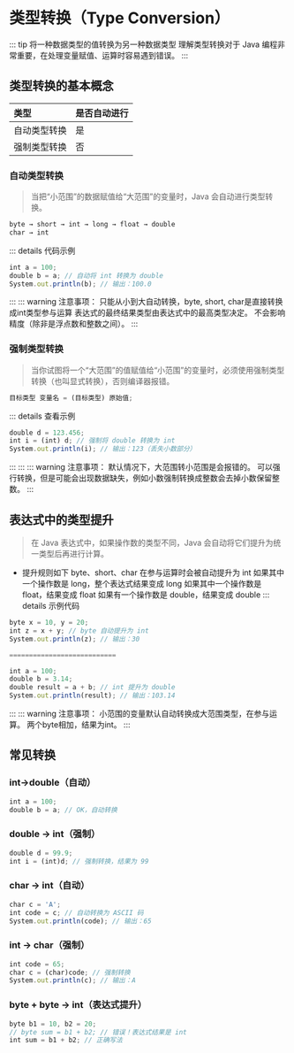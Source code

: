 # 类型转换（Type Conversion）
::: tip 将一种数据类型的值转换为另一种数据类型
理解类型转换对于 Java 编程非常重要，在处理变量赋值、运算时容易遇到错误。
:::
## 类型转换的基本概念

| 类型     | 是否自动进行 |
| :----- | :----- |
| 自动类型转换 | 是      |
| 强制类型转换 | 否      |

### 自动类型转换
>当把“小范围”的数据赋值给“大范围”的变量时，Java 会自动进行类型转换。
```js 
byte → short → int → long → float → double
char → int
``` 
::: details 代码示例 
```js 
int a = 100;
double b = a; // 自动将 int 转换为 double
System.out.println(b); // 输出：100.0
``` 
:::
::: warning 注意事项：
只能从小到大自动转换，byte, short, char是直接转换成int类型参与运算
表达式的最终结果类型由表达式中的最高类型决定。
不会影响精度（除非是浮点数和整数之间）。
:::
### 强制类型转换
>当你试图将一个“大范围”的值赋值给“小范围”的变量时，必须使用强制类型转换（也叫显式转换），否则编译器报错。
```js 
目标类型 变量名 = (目标类型) 原始值;
``` 
::: details 查看示例
```js 
double d = 123.456;
int i = (int) d; // 强制将 double 转换为 int
System.out.println(i); // 输出：123（丢失小数部分）
``` 
:::
:::
::: warning 注意事项：
默认情况下，大范围转小范围是会报错的。
可以强行转换，但是可能会出现数据缺失，例如小数强制转换成整数会去掉小数保留整数。
:::
## 表达式中的类型提升
>在 Java 表达式中，如果操作数的类型不同，Java 会自动将它们提升为统一类型后再进行计算。
- 提升规则如下
byte、short、char 在参与运算时会被自动提升为 int
如果其中一个操作数是 long，整个表达式结果变成 long
如果其中一个操作数是 float，结果变成 float
如果有一个操作数是 double，结果变成 double
::: details 示例代码
```js 
byte x = 10, y = 20;
int z = x + y; // byte 自动提升为 int
System.out.println(z); // 输出：30

===========================

int a = 100;
double b = 3.14;
double result = a + b; // int 提升为 double
System.out.println(result); // 输出：103.14
``` 
:::
::: warning 注意事项：
小范围的变量默认自动转换成大范围类型，在参与运算。
两个byte相加，结果为int。
:::
## 常见转换

### int→double（自动）
```js 
int a = 100;
double b = a; // OK，自动转换
``` 
### double → int（强制）
```js 
double d = 99.9;
int i = (int)d; // 强制转换，结果为 99
``` 
### char → int（自动）
```js
char c = 'A';
int code = c; // 自动转换为 ASCII 码
System.out.println(code); // 输出：65
```
### int → char（强制）
```js
int code = 65;
char c = (char)code; // 强制转换
System.out.println(c); // 输出：A
```
### byte + byte → int（表达式提升）
```js
byte b1 = 10, b2 = 20;
// byte sum = b1 + b2; // 错误！表达式结果是 int
int sum = b1 + b2; // 正确写法
```